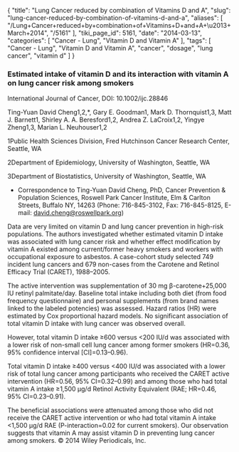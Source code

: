 {
    "title": "Lung Cancer reduced by combination of Vitamins D and A",
    "slug": "lung-cancer-reduced-by-combination-of-vitamins-d-and-a",
    "aliases": [
        "/Lung+Cancer+reduced+by+combination+of+Vitamins+D+and+A+\u2013+March+2014",
        "/5161"
    ],
    "tiki_page_id": 5161,
    "date": "2014-03-13",
    "categories": [
        "Cancer - Lung",
        "Vitamin D and Vitamin A"
    ],
    "tags": [
        "Cancer - Lung",
        "Vitamin D and Vitamin A",
        "cancer",
        "dosage",
        "lung cancer",
        "vitamin d"
    ]
}


### Estimated intake of vitamin D and its interaction with vitamin A on lung cancer risk among smokers

International Journal of Cancer, DOI: 10.1002/ijc.28846

Ting-Yuan David Cheng1,2,*, Gary E. Goodman1, Mark D. Thornquist1,3, Matt J. Barnett1, Shirley A. A. Beresford1,2, Andrea Z. LaCroix1,2, Yingye Zheng1,3, Marian L. Neuhouser1,2

1Public Health Sciences Division, Fred Hutchinson Cancer Research Center, Seattle, WA

2Department of Epidemiology, University of Washington, Seattle, WA

3Department of Biostatistics, University of Washington, Seattle, WA

* Correspondence to Ting-Yuan David Cheng, PhD, Cancer Prevention & Population Sciences, Roswell Park Cancer Institute, Elm & Carlton Streets, Buffalo NY, 14263 (Phone: 716-845-3102, Fax: 716-845-8125, E-mail: david.cheng@roswellpark.org)

Data are very limited on vitamin D and lung cancer prevention in high-risk populations. The authors investigated whether estimated vitamin D intake was associated with lung cancer risk and whether effect modification by vitamin A existed among current/former heavy smokers and workers with occupational exposure to asbestos. A case-cohort study selected 749 incident lung cancers and 679 non-cases from the Carotene and Retinol Efficacy Trial (CARET), 1988–2005. 

The active intervention was supplementation of 30 mg β-carotene+25,000 IU retinyl palmitate/day. Baseline total intake including both diet (from food frequency questionnaire) and personal supplements (from brand names linked to the labeled potencies) was assessed. Hazard ratios (HR) were estimated by Cox proportional hazard models. No significant association of total vitamin D intake with lung cancer was observed overall. 

However, total vitamin D intake ≥600 versus <200 IU/d was associated with a lower risk of non-small cell lung cancer among former smokers (HR=0.36, 95% confidence interval <span>[CI]</span>=0.13–0.96). 

Total vitamin D intake ≥400 versus <400 IU/d was associated with a lower risk of total lung cancer among participants who received the CARET active intervention (HR=0.56, 95% CI=0.32–0.99) and among those who had total vitamin A intake ≥1,500 µg/d Retinol Activity Equivalent (RAE; HR=0.46, 95% CI=0.23–0.91). 

The beneficial associations were attenuated among those who did not receive the CARET active intervention or who had total vitamin A intake <1,500 µg/d RAE (P-interaction=0.02 for current smokers). Our observation suggests that vitamin A may assist vitamin D in preventing lung cancer among smokers. © 2014 Wiley Periodicals, Inc.
